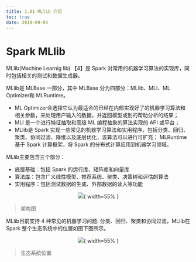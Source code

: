 ```yaml
---
title: 1.01 MLlib 介绍
toc: true
date: 2019-09-04
---
```


# Spark MLlib

MLlib(Machine Learnig lib) 【4】是 Spark 对常用的机器学习算法的实现库，同时包括相关的测试和数据生成器。

MLlib是 MLBase 一部分，其中 MLBase 分为四部分：MLlib、MLI、ML Optimizer和 MLRuntime。
- ML Optimizer会选择它认为最适合的已经在内部实现好了的机器学习算法和相关参数，来处理用户输入的数据，并返回模型或别的帮助分析的结果；
- MLI 是一个进行特征抽取和高级 ML 编程抽象的算法实现的 API 或平台；
- MLlib是 Spark 实现一些常见的机器学习算法和实用程序，包括分类、回归、聚类、协同过滤、降维以及底层优化，该算法可以进行可扩充； MLRuntime 基于 Spark 计算框架，将 Spark 的分布式计算应用到机器学习领域。

MLlib主要包含三个部分：
- 底层基础：包括 Spark 的运行库、矩阵库和向量库
- 算法库：包含广义线性模型、推荐系统、聚类、决策树和评估的算法
- 实用程序：包括测试数据的生成、外部数据的读入等功能

<center>

![](http://images.iterate.site/blog/image/20190722/D47BF45HQj5A.png?imageslim){ width=55% }

</center>

> 架构图


MLlib目前支持 4 种常见的机器学习问题: 分类、回归、聚类和协同过滤，MLlib在 Spark 整个生态系统中的位置如图下图所示。

<center>

![](http://images.iterate.site/blog/image/20190722/qpGf4OEK5W77.png?imageslim){ width=55% }

</center>

> 生态系统位置
